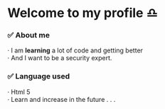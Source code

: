 # Welcome to my profile ♎
### ✅ About me
 · I am **learning** a lot of code and getting better\
 · And I want to be a security expert.
### ✅ Language used
 · Html 5\
 · Learn and increase in the future . . .
<!--
**Karibo1008/Karibo1008** is a ✨ _special_ ✨ repository because its `README.md` (this file) appears on your GitHub profile.

Here are some ideas to get you started:

- 🔭 I’m currently working on ...
- 🌱 I’m currently learning ...
- 👯 I’m looking to collaborate on ...
- 🤔 I’m looking for help with ...
- 💬 Ask me about ...
- 📫 How to reach me: ...
- 😄 Pronouns: ...
- ⚡ Fun fact: ...
-->
